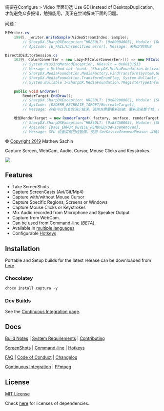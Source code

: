 需要在Configure > Video 里面勾选 Use GDI instead of DesktopDuplication, 才能避免众多报错，勉强能用，我正在尝试解决下面的问题。

问题：
```csharp
MfWriter.cs
    198行, _writer.WriteSample(VideoStreamIndex, Sample); 
        // SharpDX.SharpDXException:“HRESULT: [0x80004005], Module: [General], 
        // ApiCode: [E_FAIL/Unspecified error], Message: 未指定的错误

Direct2DEditorSession.cs
    102行, ColorConverter = new Lazy<MfColorConverter>(() => new MfColorConverter(Width, Height, Device));
        // System.MissingMethodException, HResult = 0x80131513
        // Message = Method not found: 'SharpDX.MediaFoundation.Activate[]
        // SharpDX.MediaFoundation.MediaFactory.FindTransform(System.Guid,
        // SharpDX.MediaFoundation.TransformEnumFlag, System.Nullable`1<SharpDX.MediaFoundation.TRegisterTypeInformation>,
        // System.Nullable`1<SharpDX.MediaFoundation.TRegisterTypeInformation>)'.

    public void EndDraw() 
        RenderTarget.EndDraw();
        // SharpDX.SharpDXException: HRESULT: [0x8899000C], Module: [SharpDX.Direct2D1],
        // ApiCode: [D2DERR_RECREATE_TARGET/RecreateTarget],
        // Message: 存在可以恢复的演示错误。调用方需要重新创建、重新渲染整个帧，并重新尝试显示。

    增加RenderTarget = new RenderTarget(_factory, surface, renderTargetProps);
        // SharpDX.SharpDXException:“HRESULT: [0x887A0005], Module: [SharpDX.DXGI],
        // ApiCode: [DXGI_ERROR_DEVICE_REMOVED/DeviceRemoved],
        // Message: GPU 设备实例已经暂停。使用 GetDeviceRemovedReason 以确定相应的措施。
```
&copy; [Copyright 2019](LICENSE.md) Mathew Sachin

Capture Screen, WebCam, Audio, Cursor, Mouse Clicks and Keystrokes.

<a href="docs/Screenshots"><img src="https://mathewsachin.github.io/Captura/assets/ScreenShots/Home.png" style="max-width: 200px"></a>

## Features

- Take ScreenShots
- Capture ScreenCasts (Avi/Gif/Mp4)
- Capture with/without Mouse Cursor
- Capture Specific Regions, Screens or Windows
- Capture Mouse Clicks or Keystrokes
- Mix Audio recorded from Microphone and Speaker Output
- Capture from WebCam.
- Can be used from [Command-line](https://mathewsachin.github.io/Captura/cmdline) (*BETA*).
- Available in [multiple languages](https://mathewsachin.github.io/Captura/translation)
- Configurable [Hotkeys](https://mathewsachin.github.io/Captura/hotkeys)

## Installation

[latest]: https://github.com/MathewSachin/Captura/releases/latest

Portable and Setup builds for the latest release can be downloaded from [here][latest].

### Chocolatey

```powershell
choco install captura -y
```

### Dev Builds

See the [Continuous Integration page](docs/CI.md).

## Docs
[Build Notes](docs/Build.md) | [System Requirements](docs/System-Requirements.md) | [Contributing](CONTRIBUTING.md)

[ScreenShots](docs/Screenshots) | [Command-line](docs/Cmdline/README.md) | [Hotkeys](https://mathewsachin.github.io/Captura/hotkeys)

[FAQ](docs/FAQ.md) | [Code of Conduct](CODE_OF_CONDUCT.md) | [Changelog](docs/Changelogs/README.md)

[Continuous Integration](docs/CI.md) | [FFmpeg](docs/FFmpeg.md)

## License

[MIT License](LICENSE.md)

Check [here](licenses/) for licenses of dependencies.
